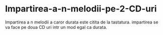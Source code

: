 # Impartirea-a-n-melodii-pe-2-CD-uri
Impartirea a n melodii a caror durata este citita de la tastatura. impartirea se va face pe doua CD uri intr un mod egal ca durata.
